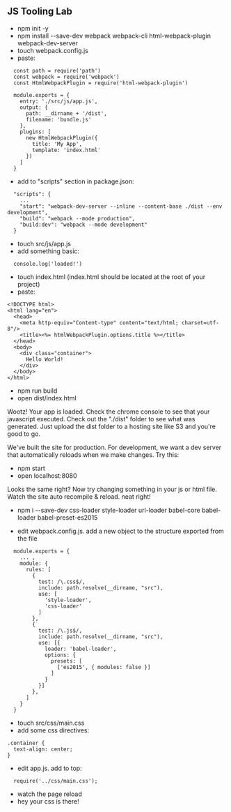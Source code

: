 ## JS Tooling Lab

- npm init -y
- npm install --save-dev webpack webpack-cli html-webpack-plugin webpack-dev-server
- touch webpack.config.js
- paste:
```
  const path = require('path')
  const webpack = require('webpack')
  const HtmlWebpackPlugin = require('html-webpack-plugin')

  module.exports = {
    entry: './src/js/app.js',
    output: {
      path: __dirname + '/dist',
      filename: 'bundle.js'
    },
    plugins: [
      new HtmlWebpackPlugin({
        title: 'My App',
        template: 'index.html'
      })
    ]
  }
```

- add to "scripts" section in package.json:
```
  "scripts": {
    ...
    "start": "webpack-dev-server --inline --content-base ./dist --env development",
    "build": "webpack --mode production",
    "build:dev": "webpack --mode development"
  }
```

- touch src/js/app.js
- add something basic:
```
  console.log('loaded!')
```

- touch index.html (index.html should be located at the root of your project)
- paste:
```
<!DOCTYPE html>
<html lang="en">
  <head>
    <meta http-equiv="Content-type" content="text/html; charset=utf-8"/>
    <title><%= htmlWebpackPlugin.options.title %></title>
  </head>
  <body>
    <div class="container">
      Hello World!
    </div>
  </body>
</html>
```

- npm run build
- open dist/index.html

Wootz! Your app is loaded.  Check the chrome console to see that your javascript executed.  Check out the "./dist" folder to see what was generated. Just upload the dist folder to a hosting site like S3 and you're good to go.

We've built the site for production.  For development, we want a dev server that automatically reloads when we make changes.  Try this:

- npm start
- open localhost:8080

Looks the same right?  Now try changing something in your js or html file.  Watch the site auto recompile & reload.  neat right!

- npm i --save-dev css-loader style-loader url-loader babel-core babel-loader babel-preset-es2015

- edit webpack.config.js.  add a new object to the structure exported from the file
```
  module.exports = {
    ... ,
    module: {
      rules: [
        {
          test: /\.css$/,
          include: path.resolve(__dirname, "src"),
          use: [
            'style-loader',
            'css-loader'
          ]
        },
        {
          test: /\.js$/,
          include: path.resolve(__dirname, "src"),
          use: [{
            loader: 'babel-loader',
            options: {
              presets: [
                ['es2015', { modules: false }]
              ]
            }
          }]
        },
      ]
    }
  }
```

- touch src/css/main.css
- add some css directives:
```
.container {
  text-align: center;
}
```

- edit app.js. add to top:
```
  require('../css/main.css');
```

- watch the page reload
- hey your css is there!

